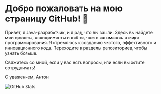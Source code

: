 # Добро пожаловать на мою страницу GitHub! 👋

Привет, я Java-разработчик, и я рад, что вы зашли. Здесь вы найдете мои проекты, эксперименты и всё то, чем я занимаюсь в мире программирования. Я стремлюсь к созданию чистого, эффективного и инновационного кода. Переходите в разделы репозиториев, чтобы узнать больше.

Свяжитесь со мной, если у вас есть вопросы, или если вы хотите сотрудничать!

С уважением,
Антон

![GitHub Stats](https://github-readme-stats.vercel.app/api?username=AntonRudnikovskiy&theme=radical)
